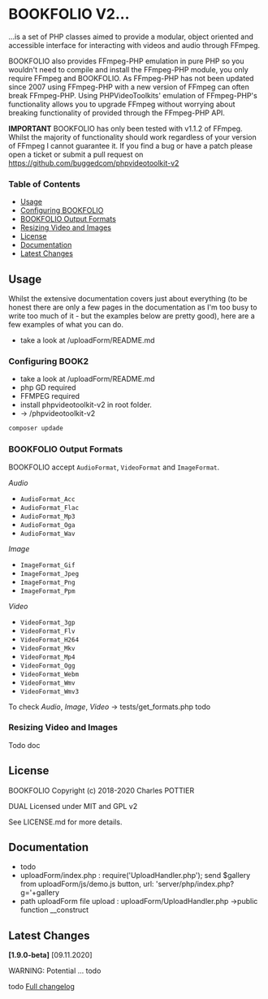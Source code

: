 # BOOKFOLIO V2...

...is a set of PHP classes aimed to provide a modular, object oriented and accessible interface for interacting with videos and audio through FFmpeg.

BOOKFOLIO also provides FFmpeg-PHP emulation in pure PHP so you wouldn't need to compile and install the FFmpeg-PHP module, you only require FFmpeg and BOOKFOLIO. As FFmpeg-PHP has not been updated since 2007 using FFmpeg-PHP with a new version of FFmpeg can often break FFmpeg-PHP. Using PHPVideoToolkits' emulation of FFmpeg-PHP's functionality allows you to upgrade FFmpeg without worrying about breaking functionality of provided through the FFmpeg-PHP API.

**IMPORTANT** BOOKFOLIO has only been tested with v1.1.2 of FFmpeg. Whilst the majority of functionality should work regardless of your version of FFmpeg I cannot guarantee it. If you find a bug or have a patch please open a ticket or submit a pull request on https://github.com/buggedcom/phpvideotoolkit-v2

### Table of Contents

- [Usage](#usage)
- [Configuring BOOKFOLIO](#configuring-phpvideotoolkit)
- [BOOKFOLIO Output Formats](#phpvideotoolkit-output-formats)
- [Resizing Video and Images](#resizing-video-and-images)
- [License](#license)
- [Documentation](#documentation)
- [Latest Changes](#latest-changes)

## Usage

Whilst the extensive documentation covers just about everything (to be honest there are only a few pages in the documentation as I'm too busy to write too much of it - but the examples below are pretty good), here are a few examples of what you can do.
- take a look at /uploadForm/README.md

### Configuring BOOK2

- take a look at /uploadForm/README.md
- php GD required
- FFMPEG required
- install phpvideotoolkit-v2 in root folder.
- -> /phpvideotoolkit-v2

```bash 
composer updade
```

### BOOKFOLIO Output Formats

BOOKFOLIO accept 
`AudioFormat`, `VideoFormat` and `ImageFormat`. 

_Audio_

- `AudioFormat_Acc`
- `AudioFormat_Flac`
- `AudioFormat_Mp3`
- `AudioFormat_Oga`
- `AudioFormat_Wav`

_Image_

- `ImageFormat_Gif`
- `ImageFormat_Jpeg`
- `ImageFormat_Png`
- `ImageFormat_Ppm`

_Video_

- `VideoFormat_3gp`
- `VideoFormat_Flv`
- `VideoFormat_H264`
- `VideoFormat_Mkv`
- `VideoFormat_Mp4`
- `VideoFormat_Ogg`
- `VideoFormat_Webm`
- `VideoFormat_Wmv`
- `VideoFormat_Wmv3`

To check _Audio_, _Image_, _Video_
-> tests/get_formats.php todo

### Resizing Video and Images

Todo doc

## License

BOOKFOLIO Copyright (c) 2018-2020 Charles POTTIER

DUAL Licensed under MIT and GPL v2

See LICENSE.md for more details.

## Documentation

- todo
- uploadForm/index.php : require('UploadHandler.php');
send $gallery from uploadForm/js/demo.js button, url: 'server/php/index.php?g='+gallery
- path uploadForm file upload : uploadForm/UploadHandler.php ->public function __construct

## Latest Changes

**[1.9.0-beta]** [09.11.2020]

WARNING: Potential ... todo

todo
[Full changelog](https://github.com/buggedcom/phpvideotoolkit-v2/blob/master/CHANGELOG.md)
